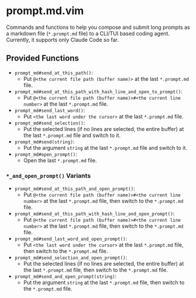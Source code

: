 # prompt.md.vim

Commands and functions to help you compose and submit long prompts as a markdown file (`*.prompt.md` file) to a CLI/TUI based coding agent. Currently, it supports only Claude Code so far.

## Provided Functions

- `prompt_md#send_at_this_path()`:
    - Put `@<the current file path (buffer name)>` at the last `*.prompt.md` file.
- `prompt_md#send_at_this_path_with_hash_line_and_open_to_prompt()`:
    - Put `@<the current file path (buffer name)>#<the current line number>` at the last `*.prompt.md` file.
- `prompt_md#send_last_word()`:
    - Put `<the last word under the cursor>` at the last `*.prompt.md` file.
- `prompt_md#send_selection()`:
    - Put the selected lines (if no lines are selected, the entire buffer) at the last `*.prompt.md` file and switch to it.
- `prompt_md#send(string)`:
    - Put the argument `string` at the last `*.prompt.md` file and switch to it.
- `prompt_md#open_prompt()`:
    - Open the last `*.prompt.md` file.

### `*_and_open_prompt()` Variants

- `prompt_md#send_at_this_path_and_open_prompt()`:
    - Put `@<the current file path (buffer name)>#<the current line number>` at the last `*.prompt.md` file, then switch to the `*.prompt.md` file.
- `prompt_md#send_at_this_path_with_hash_line_and_open_prompt()`:
    - Put `@<the current file path (buffer name)>#<the current line number>` at the last `*.prompt.md` file, then switch to the `*.prompt.md` file.
- `prompt_md#send_last_word_and_open_prompt()`:
    - Put `<the last word under the cursor>` at the last `*.prompt.md` file, then switch to the `*.prompt.md` file.
- `prompt_md#send_selection_and_open_prompt()`:
    - Put the selected lines (if no lines are selected, the entire buffer) at the last `*.prompt.md` file, then switch to the `*.prompt.md` file.
- `prompt_md#send_and_open_prompt(string)`:
    - Put the argument `string` at the last `*.prompt.md` file, then switch to the `*.prompt.md` file.
